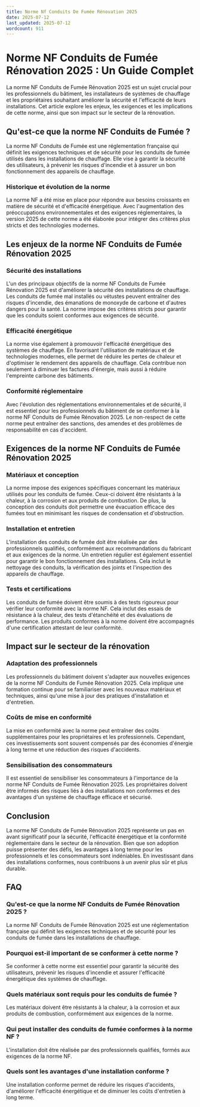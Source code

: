 ```yaml
---
title: Norme Nf Conduits De Fumée Rénovation 2025
date: 2025-07-12
last_updated: 2025-07-12
wordcount: 911
---
```


# Norme NF Conduits de Fumée Rénovation 2025 : Un Guide Complet

La norme NF Conduits de Fumée Rénovation 2025 est un sujet crucial pour les professionnels du bâtiment, les installateurs de systèmes de chauffage et les propriétaires souhaitant améliorer la sécurité et l'efficacité de leurs installations. Cet article explore les enjeux, les exigences et les implications de cette norme, ainsi que son impact sur le secteur de la rénovation.

## Qu'est-ce que la norme NF Conduits de Fumée ?

La norme NF Conduits de Fumée est une réglementation française qui définit les exigences techniques et de sécurité pour les conduits de fumée utilisés dans les installations de chauffage. Elle vise à garantir la sécurité des utilisateurs, à prévenir les risques d'incendie et à assurer un bon fonctionnement des appareils de chauffage.

### Historique et évolution de la norme

La norme NF a été mise en place pour répondre aux besoins croissants en matière de sécurité et d'efficacité énergétique. Avec l'augmentation des préoccupations environnementales et des exigences réglementaires, la version 2025 de cette norme a été élaborée pour intégrer des critères plus stricts et des technologies modernes.

## Les enjeux de la norme NF Conduits de Fumée Rénovation 2025

### Sécurité des installations

L'un des principaux objectifs de la norme NF Conduits de Fumée Rénovation 2025 est d'améliorer la sécurité des installations de chauffage. Les conduits de fumée mal installés ou vétustes peuvent entraîner des risques d'incendie, des émanations de monoxyde de carbone et d'autres dangers pour la santé. La norme impose des critères stricts pour garantir que les conduits soient conformes aux exigences de sécurité.

### Efficacité énergétique

La norme vise également à promouvoir l'efficacité énergétique des systèmes de chauffage. En favorisant l'utilisation de matériaux et de technologies modernes, elle permet de réduire les pertes de chaleur et d'optimiser le rendement des appareils de chauffage. Cela contribue non seulement à diminuer les factures d'énergie, mais aussi à réduire l'empreinte carbone des bâtiments.

### Conformité réglementaire

Avec l'évolution des réglementations environnementales et de sécurité, il est essentiel pour les professionnels du bâtiment de se conformer à la norme NF Conduits de Fumée Rénovation 2025. Le non-respect de cette norme peut entraîner des sanctions, des amendes et des problèmes de responsabilité en cas d'accident.

## Exigences de la norme NF Conduits de Fumée Rénovation 2025

### Matériaux et conception

La norme impose des exigences spécifiques concernant les matériaux utilisés pour les conduits de fumée. Ceux-ci doivent être résistants à la chaleur, à la corrosion et aux produits de combustion. De plus, la conception des conduits doit permettre une évacuation efficace des fumées tout en minimisant les risques de condensation et d'obstruction.

### Installation et entretien

L'installation des conduits de fumée doit être réalisée par des professionnels qualifiés, conformément aux recommandations du fabricant et aux exigences de la norme. Un entretien régulier est également essentiel pour garantir le bon fonctionnement des installations. Cela inclut le nettoyage des conduits, la vérification des joints et l'inspection des appareils de chauffage.

### Tests et certifications

Les conduits de fumée doivent être soumis à des tests rigoureux pour vérifier leur conformité avec la norme NF. Cela inclut des essais de résistance à la chaleur, des tests d'étanchéité et des évaluations de performance. Les produits conformes à la norme doivent être accompagnés d'une certification attestant de leur conformité.

## Impact sur le secteur de la rénovation

### Adaptation des professionnels

Les professionnels du bâtiment doivent s'adapter aux nouvelles exigences de la norme NF Conduits de Fumée Rénovation 2025. Cela implique une formation continue pour se familiariser avec les nouveaux matériaux et techniques, ainsi qu'une mise à jour des pratiques d'installation et d'entretien.

### Coûts de mise en conformité

La mise en conformité avec la norme peut entraîner des coûts supplémentaires pour les propriétaires et les professionnels. Cependant, ces investissements sont souvent compensés par des économies d'énergie à long terme et une réduction des risques d'accidents.

### Sensibilisation des consommateurs

Il est essentiel de sensibiliser les consommateurs à l'importance de la norme NF Conduits de Fumée Rénovation 2025. Les propriétaires doivent être informés des risques liés à des installations non conformes et des avantages d'un système de chauffage efficace et sécurisé.

## Conclusion

La norme NF Conduits de Fumée Rénovation 2025 représente un pas en avant significatif pour la sécurité, l'efficacité énergétique et la conformité réglementaire dans le secteur de la rénovation. Bien que son adoption puisse présenter des défis, les avantages à long terme pour les professionnels et les consommateurs sont indéniables. En investissant dans des installations conformes, nous contribuons à un avenir plus sûr et plus durable.

## FAQ

### Qu'est-ce que la norme NF Conduits de Fumée Rénovation 2025 ?

La norme NF Conduits de Fumée Rénovation 2025 est une réglementation française qui définit les exigences techniques et de sécurité pour les conduits de fumée dans les installations de chauffage.

### Pourquoi est-il important de se conformer à cette norme ?

Se conformer à cette norme est essentiel pour garantir la sécurité des utilisateurs, prévenir les risques d'incendie et assurer l'efficacité énergétique des systèmes de chauffage.

### Quels matériaux sont requis pour les conduits de fumée ?

Les matériaux doivent être résistants à la chaleur, à la corrosion et aux produits de combustion, conformément aux exigences de la norme.

### Qui peut installer des conduits de fumée conformes à la norme NF ?

L'installation doit être réalisée par des professionnels qualifiés, formés aux exigences de la norme NF.

### Quels sont les avantages d'une installation conforme ?

Une installation conforme permet de réduire les risques d'accidents, d'améliorer l'efficacité énergétique et de diminuer les coûts d'entretien à long terme.